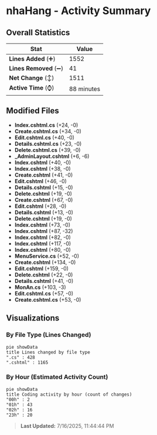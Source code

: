 # nhaHang - Activity Summary 

## Overall Statistics

| Stat                   | Value                                                             |
| ---------------------- | ----------------------------------------------------------------- |
| **Lines Added** (➕)   | 1552                                          |
| **Lines Removed** (➖) | 41                                        |
| **Net Change** (↕)    | 1511                |
| **Active Time** (⌚)   | 88 minutes |


## Modified Files
- **Index.cshtml.cs** (+24, -0)
- **Create.cshtml.cs** (+34, -0)
- **Edit.cshtml.cs** (+40, -0)
- **Details.cshtml.cs** (+23, -0)
- **Delete.cshtml.cs** (+39, -0)
- **_AdminLayout.cshtml** (+6, -6)
- **Index.cshtml** (+40, -0)
- **Index.cshtml** (+38, -0)
- **Create.cshtml** (+41, -0)
- **Edit.cshtml** (+46, -0)
- **Details.cshtml** (+15, -0)
- **Delete.cshtml** (+19, -0)
- **Create.cshtml** (+67, -0)
- **Edit.cshtml** (+28, -0)
- **Details.cshtml** (+13, -0)
- **Delete.cshtml** (+19, -0)
- **Index.cshtml** (+73, -0)
- **Index.cshtml** (+87, -32)
- **Index.cshtml** (+82, -0)
- **Index.cshtml** (+117, -0)
- **Index.cshtml** (+80, -0)
- **MenuService.cs** (+52, -0)
- **Create.cshtml** (+134, -0)
- **Edit.cshtml** (+159, -0)
- **Delete.cshtml** (+22, -0)
- **Details.cshtml** (+41, -0)
- **MonAn.cs** (+103, -3)
- **Edit.cshtml.cs** (+57, -0)
- **Create.cshtml.cs** (+53, -0)

## Visualizations

### By File Type (Lines Changed)

```mermaid
pie showData
title Lines changed by file type
".cs" : 428
".cshtml" : 1165
```

### By Hour (Estimated Activity Count)

```mermaid
pie showData
title Coding activity by hour (count of changes)
"00h" : 2
"01h" : 43
"02h" : 16
"23h" : 20
```


> **Last Updated:** 7/16/2025, 11:44:44 PM